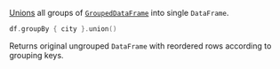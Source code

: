 [//]: # (title: union)

<!---IMPORT org.jetbrains.kotlinx.dataframe.samples.api.Analyze-->

[Unions](multipleDataFrames.md#union) all groups of [`GroupedDataFrame`](groupBy.md) into single `DataFrame`.

<!---FUN groupByUnion-->

```kotlin
df.groupBy { city }.union()
```

<!---END-->

Returns original ungrouped `DataFrame` with reordered rows according to grouping keys.
